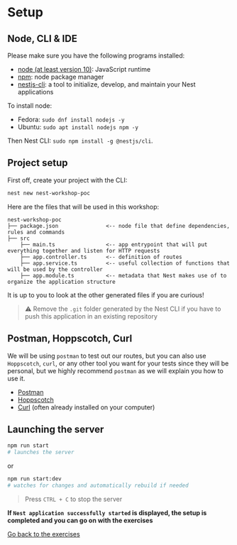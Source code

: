 # Setup

## Node, CLI & IDE

Please make sure you have the following programs installed:
- [node (at least version 10)](https://github.com/nodejs/node): JavaScript runtime
- [npm](https://www.npmjs.com/): node package manager
- [nestjs-cli](https://docs.nestjs.com/cli/overview): a tool to initialize, develop, and maintain your Nest applications

To install node:
- Fedora: `sudo dnf install nodejs -y`
- Ubuntu: `sudo apt install nodejs npm -y`

Then Nest CLI: `sudo npm install -g @nestjs/cli`.

## Project setup

First off, create your project with the CLI:
```bash
nest new nest-workshop-poc
```

Here are the files that will be used in this workshop:

```
nest-workshop-poc
├── package.json               <-- node file that define dependencies, rules and commands
├── src
    ├── main.ts                <-- app entrypoint that will put everything together and listen for HTTP requests
    ├── app.controller.ts      <-- definition of routes
    ├── app.service.ts         <-- useful collection of functions that will be used by the controller
    ├── app.module.ts          <-- metadata that Nest makes use of to organize the application structure
```

It is up to you to look at the other generated files if you are curious!

> ⚠️ Remove the `.git` folder generated by the Nest CLI if you have to push this application in an existing repository

## Postman, Hoppscotch, Curl

We will be using `postman` to test out our routes, but you can also use `Hoppscotch`, `curl`, or any other tool you want for your tests since they will be personal, but we highly recommend `postman` as we will explain you how to use it.

- [Postman](https://www.postman.com/downloads/)
- [Hoppscotch](https://hoppscotch.io/)
- [Curl](https://curl.haxx.se/) (often already installed on your computer)

## Launching the server

```sh
npm run start
# launches the server
```
or
```sh
npm run start:dev
# watches for changes and automatically rebuild if needed
```

> Press `CTRL + C` to stop the server

**If `Nest application successfully started` is displayed, the setup is completed and you can go on with the exercises**

[Go back to the exercises](./README.md)
